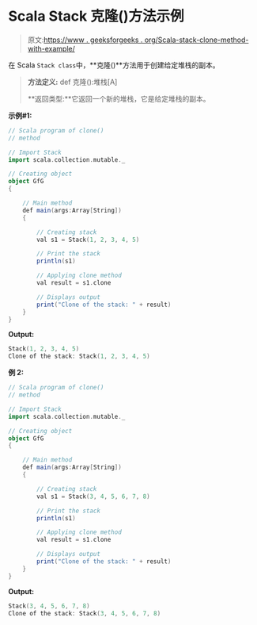 # Scala Stack 克隆()方法示例

> 原文:[https://www . geeksforgeeks . org/Scala-stack-clone-method-with-example/](https://www.geeksforgeeks.org/scala-stack-clone-method-with-example/)

在 Scala `Stack class`中，**克隆()**方法用于创建给定堆栈的副本。

> **方法定义:** def 克隆():堆栈[A]
> 
> **返回类型:**它返回一个新的堆栈，它是给定堆栈的副本。

**示例#1:**

```scala
// Scala program of clone() 
// method 

// Import Stack 
import scala.collection.mutable._

// Creating object 
object GfG 
{ 

    // Main method 
    def main(args:Array[String]) 
    { 

        // Creating stack  
        val s1 = Stack(1, 2, 3, 4, 5)  

        // Print the stack 
        println(s1) 

        // Applying clone method  
        val result = s1.clone  

        // Displays output  
        print("Clone of the stack: " + result)
    } 
} 
```

**Output:**

```scala
Stack(1, 2, 3, 4, 5)
Clone of the stack: Stack(1, 2, 3, 4, 5)

```

**例 2:**

```scala
// Scala program of clone() 
// method 

// Import Stack 
import scala.collection.mutable._

// Creating object 
object GfG 
{ 

    // Main method 
    def main(args:Array[String]) 
    { 

        // Creating stack  
        val s1 = Stack(3, 4, 5, 6, 7, 8)  

        // Print the stack 
        println(s1) 

        // Applying clone method  
        val result = s1.clone  

        // Displays output  
        print("Clone of the stack: " + result)
    } 
} 
```

**Output:**

```scala
Stack(3, 4, 5, 6, 7, 8)
Clone of the stack: Stack(3, 4, 5, 6, 7, 8)

```
